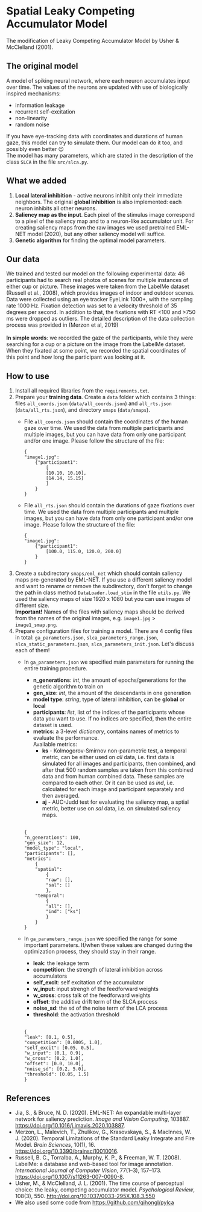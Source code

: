 # Spatial Leaky Competing Accumulator Model
The modification of Leaky Competing Accumulator Model by Usher & McClelland (2001). 

## The original model
A model of spiking neural network, where each neuron accumulates input over time. The values of the neurons are updated with use of biologically inspired mechanisms:
- information leakage
- recurrent self-excitation
- non-linearity
- random noise

If you have eye-tracking data with coordinates and durations of human gaze, this model can try to simulate them. Our model can do it too, and possibly even better 😉\
The model has many parameters, which are stated in the description of the class `SLCA` in the file `src/slca.py`.

## What we added
1) **Local lateral inhibition** - active neurons inhibit only their immediate neighbors. The original **global inhibition** is also implemented: each neuron inhibits all other neurons.
2) **Saliency map as the input**. Each pixel of the stimulus image correspond to a pixel of the saliency map and to a neuron-like accumulator unit. For creating saliency maps from the raw images we used pretrained EML-NET model (2020), but any other saliency model will suffice.
3) **Genetic algorithm** for finding the optimal model parameters.

## Our data
We trained and tested our model on the following experimental data: 46 participants had to search real photos of scenes for multiple instances of either cup or picture. These images were taken from the LabelMe dataset (Russell et al., 2008), which provides images of indoor and outdoor scenes. Data were collected using an eye tracker EyeLink 1000+, with the sampling rate  1000 Hz. Fixation detection was set to a velocity threshold of 35 degrees per second. In addition to that, the fixations with RT <100 and >750 ms were dropped as outliers. The detailed description of the data collection process was provided in (Merzon et al, 2019)\
<br>
**In simple words**: we recorded the gaze of the participants, while they were searching for a cup or a picture on the image from the LabelMe dataset. When they fixated at some point, we recorded the spatial coordinates of this point and how long the participant was looking at it.
<br>

## How to use
1) Install all required libraries from the `requirements.txt`.
2) Prepare your **training data**. Create a `data` folder which contains 3 things: files `all_coords.json` (`data/all_coords.json`) and `all_rts.json` (`data/all_rts.json`), and directory `smaps` (`data/smaps`). 
    * File `all_coords.json` should contain the coordinates of the human gaze over time. We used the data from multiple participants and multiple images, but you can have data from only one participant and/or one image. Please follow the structure of the file:

        ```
        {
        "image1.jpg": 
            {"participant1": 
                [
                [10.10, 10.10], 
                [14.14, 15.15]
                ]
            }
        }
        ```
    * File `all_rts.json` should contain the durations of gaze fixations over time. We used the data from multiple participants and multiple images, but you can have data from only one participant and/or one image. Please follow the structure of the file:

        ```
        {
        "image1.jpg": 
            {"participant1": 
                [100.0, 115.0, 120.0, 200.0]
            }
        }
        ```
4) Create a subdirectory `smaps/eml_net` which should contain saliency maps pre-generated by EML-NET. If you use a different saliency model and want to rename or remove the subdirectory, don't forget to change the path in class method `DataLoader.load_stim` in the file `utils.py`. We used the saliency maps of size 1920 x 1080 but you can use images of different size.\
**Important!** Names of the files with saliency maps should be derived from the names of the original images, e.g. `image1.jpg` > `image1_smap.png`.
5) Prepare configuration files for training a model. There are 4 config files in total: `ga_parameters.json`, `slca_parameters_range.json`, `slca_static_parameters.json`,  `slca_parameters_init.json`. Let's discuss each of them! 
    * In `ga_parameters.json` we specified main parameters for running the entire training procedure. 
        
        - **n_generations**: *int*, the amount of epochs/generations for the genetic algorithm to train on
        - **gen_size**: *int*, the amount of the descendants in one generation
        - **model type**: *string*, type of lateral inhibition, can be **global** or **local**
        - **participants**: *list*, list of the indices of the participants whose data you want to use. If no indices are specified, then the entire dataset is used.
        - **metrics**: a 3-level *dictionary*, contains names of metrics to evaluate the performance.\
            Available metrics: 
            + **ks** - Kolmogorov-Smirnov non-parametric test, a temporal metric, can be either used on *all* data, i.e. first data is simulated for all images and participants, then combined, and after that 500 random samples are taken from this combined data and from human combined data. These samples are compared to each other. Or it can be used as *ind*, i.e. calculated for each image and participant separately and then averaged.
            + **aj** - AUC-Judd test for evaluating the saliency map, a sptial metric, better use on *sal* data, i.e. on simulated saliency maps.
            <br>
            
        ```
        {
        "n_generations": 100,
        "gen_size": 12,
        "model_type": "local",
        "participants": [],
        "metrics": 
            {
            "spatial":
                {
                "raw": [],
                "sal": []
                },
            "temporal":
                {
                "all": [],
                "ind": ["ks"]
                }
            }
        }
        ```
    * In `ga_parameters_range.json` we specified the range for some important parameters. If/when these values are changed during the optimization process, they should stay in their range.
        
        - **leak**: the leakage term
        - **competition**: the strength of lateral inhibition across accumulators
        - **self_excit**: self excitation of the accumulator
        - **w_input**: input strengh of the feedforward weights
        - **w_cross**: cross talk of the feedforward weights
        - **offset**: the additive drift term of the SLCA process
        - **noise_sd**: the sd of the noise term of the LCA process
        - **threshold**: the activation threshold
         <br>
         
        ```
        {
        "leak": [0.1, 0.5],
        "competition": [0.0005, 1.0],
        "self_excit": [0.05, 0.5],
        "w_input": [0.1, 0.9],
        "w_cross": [0.2, 1.0],
        "offset": [0.0, 10.0],
        "noise_sd": [0.2, 5.0],
        "threshold": [0.05, 1.5]
        }
        ```
        
## References
* Jia, S., & Bruce, N. D. (2020). EML-NET: An expandable multi-layer network for saliency prediction. *Image and Vision Computing*, 103887. https://doi.org/10.1016/j.imavis.2020.103887.
* Merzon, L., Malevich, T., Zhulikov, G., Krasovskaya, S., & MacInnes, W. J. (2020). Temporal Limitations of the Standard Leaky Integrate and Fire Model. *Brain Sciences*, 10(1), 16.	 https://doi.org/10.3390/brainsci10010016.
* Russell, B. C., Torralba, A., Murphy, K. P., & Freeman, W. T. (2008). LabelMe: a database and web-based tool for image annotation. *International Journal of Computer Vision*, 77(1–3), 157–173. https://doi.org/10.1007/s11263-007-0090-8.
* Usher, M., & McClelland, J. L. (2001). The time course of perceptual choice: the leaky, competing accumulator model. *Psychological Review*, 108(3), 550. http://doi.org/10.1037/0033-295X.108.3.550
* We also used some code from https://github.com/qihongl/pylca
